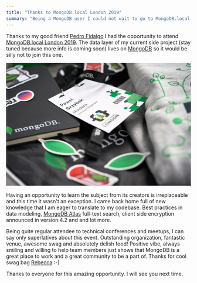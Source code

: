 ```yaml
---
title: "Thanks to MongoDB.local London 2019"
summary: "Being a MongoDB user I could not wait to go to MongoDB.local London 2019. Having an opportunity to learn the subject from its creators is irreplaceable and this time it wasn't an exception."
---
```


Thanks to my good friend [Pedro Fidalgo](https://www.instagram.com/fidalgodev/) I had the opportunity to attend [MongoDB.local London 2019](https://www.mongodb.com/local/london). The data layer of my current side project (stay tuned because more info is coming soon) lives on [MongoDB](https://www.mongodb.com) so it would be silly not to join this one.

![MongoDB.local London 2019 badge](2019-09-26-1.jpg)

Having an opportunity to learn the subject from its creators is irreplaceable and this time it wasn't an exception. I came back home full of new knowledge that I am eager to translate to my codebase. Best practices in data modeling, [MongoDB Atlas](https://www.mongodb.com/cloud/atlas) full-text search, client side encryption announced in version 4.2 and and lot more.

Being quite regular attendee to technical conferences and meetups, I can say only superlatives about this event. Outstanding organization, fantastic venue, awesome swag and absolutely delish food! Positive vibe, always smiling and willing to help team members just shows that MongoDB is a great place to work and a great community to be a part of. Thanks for cool swag bag [Rebecca](https://twitter.com/BeckFastAtTiffs) :-)

Thanks to everyone for this amazing opportunity. I will see you next time.
